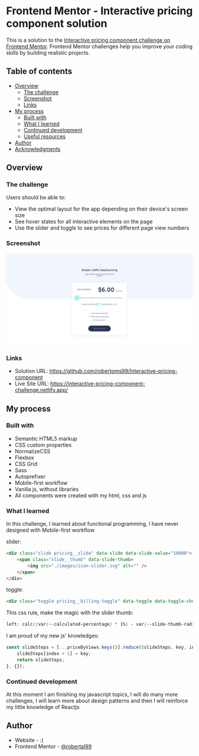 # Frontend Mentor - Interactive pricing component solution

This is a solution to the [Interactive pricing component challenge on Frontend Mentor](https://www.frontendmentor.io/challenges/interactive-pricing-component-t0m8PIyY8). Frontend Mentor challenges help you improve your coding skills by building realistic projects.

## Table of contents

- [Overview](#overview)
  - [The challenge](#the-challenge)
  - [Screenshot](#screenshot)
  - [Links](#links)
- [My process](#my-process)
  - [Built with](#built-with)
  - [What I learned](#what-i-learned)
  - [Continued development](#continued-development)
  - [Useful resources](#useful-resources)
- [Author](#author)
- [Acknowledgments](#acknowledgments)

## Overview

### The challenge

Users should be able to:

- View the optimal layout for the app depending on their device's screen size
- See hover states for all interactive elements on the page
- Use the slider and toggle to see prices for different page view numbers

### Screenshot

![](./screenshot.png)

### Links

- Solution URL: https://github.com/robertoms99/Interactive-pricing-component
- Live Site URL: https://interactive-pricing-component-challenge.netlify.app/

## My process

### Built with

- Semantic HTML5 markup
- CSS custom properties
- NormalizeCSS
- Flexbox
- CSS Grid
- Sass
- Autoprefixer
- Mobile-first workflow
- Vanilla js, without libraries
- All components were created with my html, css and js

### What I learned

In this challenge, I learned about functional programming,
I have never designed with Mobile-first workflow

slider:

```html
<div class="slide pricing__slide" data-slide data-slide-value="10000">
	<span class="slide__thumb" data-slide-thumb>
		<img src="./images/icon-slider.svg" alt="" />
	</span>
</div>
```

toggle:

```html
<div class="toggle pricing__billing-toggle" data-toggle data-toggle-checked></div>
```

This css rule, make the magic with the slider thumb:

```css
left: calc((var(--calculated-percentage) * 1%) - var(--slide-thumb-radio));
```

I am proud of my new js' knowledges:

```js
const slideSteps = [...priceByViews.keys()].reduce((slideSteps, key, index) => {
	slideSteps[index + 1] = key;
	return slideSteps;
}, {});
```

### Continued development

At this moment I am finishing my javascript topics, I will do many more challenges, I will learn more about design patterns and then I will reinforce my little knowledge of Reactjs

## Author

- Website - :(
- Frontend Mentor - [@robertal99](https://www.frontendmentor.io/profile/robertal99)

